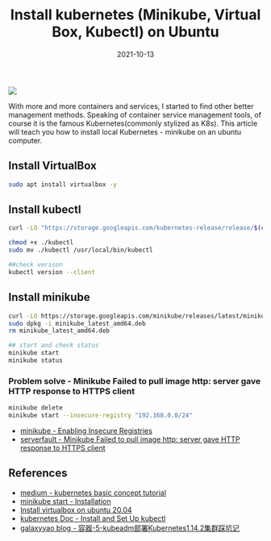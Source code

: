 ﻿---
title: "Install kubernetes (Minikube, Virtual Box, Kubectl) on Ubuntu"
date: 2021-10-13
sidebar: 'auto'
tags:
 - k8s
 - Ubuntu
 - install
categories:
 - Tech
publish: True
meta:
  - property: og:description
    content: This article will teach you how to install local Kubernetes - minikube on ubuntu.
  - property: og:image
    content: https://i.imgur.com/egtW6Ih.jpg
---

![](https://i.imgur.com/egtW6Ih.jpg)

With more and more containers and services, I started to find other better management methods. Speaking of container service management tools, of course it is the famous Kubernetes(commonly stylized as K8s). This article will teach you how to install local Kubernetes - minikube on an ubuntu computer.


## Install VirtualBox
``` bash
sudo apt install virtualbox -y 
```

## Install kubectl
``` bash
curl -LO "https://storage.googleapis.com/kubernetes-release/release/$(curl -s https://storage.googleapis.com/kubernetes-release/release/stable.txt)/bin/linux/amd64/kubectl"

chmod +x ./kubectl
sudo mv ./kubectl /usr/local/bin/kubectl

##check verison
kubectl version --client
```

## Install minikube
``` bash
curl -LO https://storage.googleapis.com/minikube/releases/latest/minikube_latest_amd64.deb
sudo dpkg -i minikube_latest_amd64.deb
rm minikube_latest_amd64.deb

## start and check status
minikube start
minikube status
```
### Problem solve - Minikube Failed to pull image http: server gave HTTP response to HTTPS client
``` bash
minikube delete
minikube start --insecure-registry "192.168.0.0/24"
```
- [minikube - Enabling Insecure Registries](https://minikube.sigs.k8s.io/docs/handbook/registry/#:~:text=systemctl%20restart%20kubelet%20.-,Enabling%20Insecure%20Registries,requests%20from%20the%20CIDR%20range)
- [serverfault - Minikube Failed to pull image http: server gave HTTP response to HTTPS client](https://serverfault.com/questions/1026515/minikube-failed-to-pull-image-http-server-gave-http-response-to-https-client)

## References
- [medium - kubernetes basic concept tutorial](https://medium.com/@C.W.Hu/kubernetes-basic-concept-tutorial-e033e3504ec0)
- [minikube start - Installation](https://minikube.sigs.k8s.io/docs/start/)
- [Install virtualbox on ubuntu 20.04](https://linuxconfig.org/install-virtualbox-on-ubuntu-20-04-focal-fossa-linux)
- [kubernetes Doc - Install and Set Up kubectl](https://kubernetes.io/docs/tasks/tools/install-kubectl/)
- [galaxyyao blog - 容器-5-kubeadm部署Kubernetes1.14.2集群踩坑记](https://galaxyyao.github.io/2019/05/29/%E5%AE%B9%E5%99%A8-5-kubeadm%E9%83%A8%E7%BD%B2Kubernetes1-14-2%E9%9B%86%E7%BE%A4%E8%B8%A9%E5%9D%91%E8%AE%B0/)
